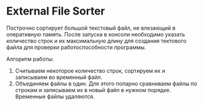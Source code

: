 # External File Sorter

Построчно сортирует большой текстовый файл, не влезающий в оперативную память.
После запуска в консоли необходимо указать количество строк и их максимальную длину для создания тектового файла для проверки работоспособности программы.

Алгоритм работы:
1. Считываем некоторое количество строк, сортируем их и записываем во временный файл.
2. Объединяем файлы в один. Для этого попарно сравниваем файлы по строкам и записываем их в новый файл в нужном порядке. Временные файлы удаляются.
